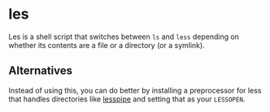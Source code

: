 # les

Les is a shell script that switches between `ls` and `less` depending on whether its contents are a file or a directory (or a symlink).

## Alternatives

Instead of using this, you can do better by installing a preprocessor for less that handles directories like [lesspipe][] and setting that as your `LESSOPEN`.

[lesspipe]: https://github.com/wofr06/lesspipe
